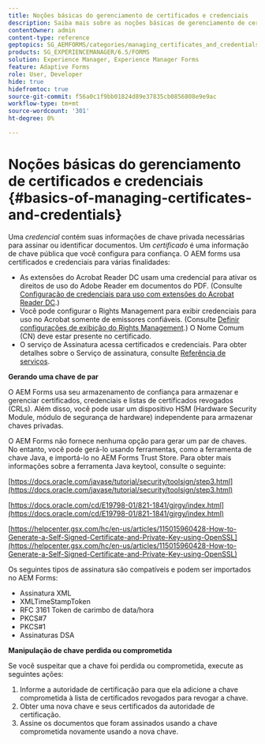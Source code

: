 ```yaml
---
title: Noções básicas do gerenciamento de certificados e credenciais
description: Saiba mais sobre as noções básicas de gerenciamento de certificados e credenciais.
contentOwner: admin
content-type: reference
geptopics: SG_AEMFORMS/categories/managing_certificates_and_credentials
products: SG_EXPERIENCEMANAGER/6.5/FORMS
solution: Experience Manager, Experience Manager Forms
feature: Adaptive Forms
role: User, Developer
hide: true
hidefromtoc: true
source-git-commit: f56a0c1f9bb01824d89e37835cb0856808e9e9ac
workflow-type: tm+mt
source-wordcount: '301'
ht-degree: 0%

---
```


# Noções básicas do gerenciamento de certificados e credenciais {#basics-of-managing-certificates-and-credentials}

Uma *credencial* contém suas informações de chave privada necessárias para assinar ou identificar documentos. Um *certificado* é uma informação de chave pública que você configura para confiança. O AEM forms usa certificados e credenciais para várias finalidades:

* As extensões do Acrobat Reader DC usam uma credencial para ativar os direitos de uso do Adobe Reader em documentos do PDF. (Consulte [Configuração de credenciais para uso com extensões do Acrobat Reader DC](/help/forms/using/admin-help/configuring-credentials-acrobat-reader-dc.md#configuring-credentials-for-use-with-acrobat-reader-dc-extensions).)
* Você pode configurar o Rights Management para exibir credenciais para uso no Acrobat somente de emissores confiáveis. (Consulte [Definir configurações de exibição do Rights Management](/help/forms/using/admin-help/configuring-client-server-options.md#configure-document-security-display-settings).) O Nome Comum (CN) deve estar presente no certificado.
* O serviço de Assinatura acessa certificados e credenciais. Para obter detalhes sobre o Serviço de assinatura, consulte [Referência de serviços](https://www.adobe.com/go/learn_aemforms_services_65).

**Gerando uma chave de par**

O AEM Forms usa seu armazenamento de confiança para armazenar e gerenciar certificados, credenciais e listas de certificados revogados (CRLs). Além disso, você pode usar um dispositivo HSM (Hardware Security Module, módulo de segurança de hardware) independente para armazenar chaves privadas.

O AEM Forms não fornece nenhuma opção para gerar um par de chaves. No entanto, você pode gerá-lo usando ferramentas, como a ferramenta de chave Java, e importá-lo no AEM Forms Trust Store. Para obter mais informações sobre a ferramenta Java keytool, consulte o seguinte:

[https://docs.oracle.com/javase/tutorial/security/toolsign/step3.html](https://docs.oracle.com/javase/tutorial/security/toolsign/step3.html)

[https://docs.oracle.com/cd/E19798-01/821-1841/gjrgy/index.html](https://docs.oracle.com/cd/E19798-01/821-1841/gjrgy/index.html)

[https://helpcenter.gsx.com/hc/en-us/articles/115015960428-How-to-Generate-a-Self-Signed-Certificate-and-Private-Key-using-OpenSSL](https://helpcenter.gsx.com/hc/en-us/articles/115015960428-How-to-Generate-a-Self-Signed-Certificate-and-Private-Key-using-OpenSSL)

Os seguintes tipos de assinatura são compatíveis e podem ser importados no AEM Forms:

* Assinatura XML
* XMLTimeStampToken
* RFC 3161 Token de carimbo de data/hora
* PKCS#7
* PKCS#1
* Assinaturas DSA

**Manipulação de chave perdida ou comprometida**

Se você suspeitar que a chave foi perdida ou comprometida, execute as seguintes ações:

1. Informe a autoridade de certificação para que ela adicione a chave comprometida à lista de certificados revogados para revogar a chave.
1. Obter uma nova chave e seus certificados da autoridade de certificação.
1. Assine os documentos que foram assinados usando a chave comprometida novamente usando a nova chave.
